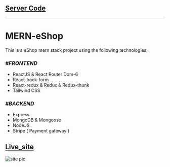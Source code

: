 

## [Server Code](https://github.com/apurbo248/e-shop-server)

---

 # MERN-eShop

 This is a eShop mern stack project using the following technologies:

### _**#FRONTEND**_

* ReactJS & React Router Dom-6
* React-hook-form
* React-redux & Redux & Redux-thunk
* Tailwind CSS 


### _**#BACKEND**_

* Express
* MongoDB & Mongoose
* NodeJS
* Stripe ( Payment gateway )


## [Live_site](https://bdeshop.netlify.app/)

![site pic](../main/rsz_screenshot_58.png)

